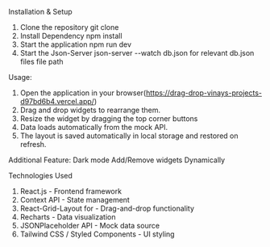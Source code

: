 Installation & Setup

1. Clone the repository
   git clone
2. Install Dependency
   npm install
3. Start the application
   npm run dev
4. Start the Json-Server
   json-server --watch db.json
   for relevant db.json files file path

Usage:

1. Open the application in your browser(https://drag-drop-vinays-projects-d97bd6b4.vercel.app/)
2. Drag and drop widgets to rearrange them.
3. Resize the widget by dragging the top corner buttons
4. Data loads automatically from the mock API.
5. The layout is saved automatically in local storage and restored on refresh.

Additional Feature:
Dark mode
Add/Remove widgets Dynamically

Technologies Used

1. React.js - Frontend framework
2. Context API - State management
3. React-Grid-Layout for - Drag-and-drop functionality
4. Recharts - Data visualization
5. JSONPlaceholder API - Mock data source
6. Tailwind CSS / Styled Components - UI styling
